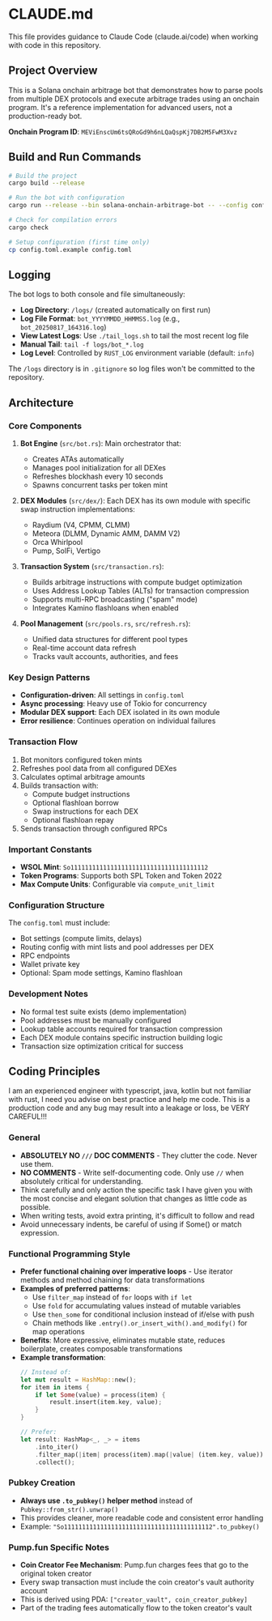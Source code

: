 # CLAUDE.md

This file provides guidance to Claude Code (claude.ai/code) when working with code in this repository.

## Project Overview

This is a Solana onchain arbitrage bot that demonstrates how to parse pools from multiple DEX protocols and execute
arbitrage trades using an onchain program. It's a reference implementation for advanced users, not a production-ready
bot.

**Onchain Program ID**: `MEViEnscUm6tsQRoGd9h6nLQaQspKj7DB2M5FwM3Xvz`

## Build and Run Commands

```bash
# Build the project
cargo build --release

# Run the bot with configuration
cargo run --release --bin solana-onchain-arbitrage-bot -- --config config.toml

# Check for compilation errors
cargo check

# Setup configuration (first time only)
cp config.toml.example config.toml
```

## Logging

The bot logs to both console and file simultaneously:

- **Log Directory**: `/logs/` (created automatically on first run)
- **Log File Format**: `bot_YYYYMMDD_HHMMSS.log` (e.g., `bot_20250817_164316.log`)
- **View Latest Logs**: Use `./tail_logs.sh` to tail the most recent log file
- **Manual Tail**: `tail -f logs/bot_*.log`
- **Log Level**: Controlled by `RUST_LOG` environment variable (default: `info`)

The `/logs` directory is in `.gitignore` so log files won't be committed to the repository.

## Architecture

### Core Components

1. **Bot Engine** (`src/bot.rs`): Main orchestrator that:
    - Creates ATAs automatically
    - Manages pool initialization for all DEXes
    - Refreshes blockhash every 10 seconds
    - Spawns concurrent tasks per token mint

2. **DEX Modules** (`src/dex/`): Each DEX has its own module with specific swap instruction implementations:
    - Raydium (V4, CPMM, CLMM)
    - Meteora (DLMM, Dynamic AMM, DAMM V2)
    - Orca Whirlpool
    - Pump, SolFi, Vertigo

3. **Transaction System** (`src/transaction.rs`):
    - Builds arbitrage instructions with compute budget optimization
    - Uses Address Lookup Tables (ALTs) for transaction compression
    - Supports multi-RPC broadcasting ("spam" mode)
    - Integrates Kamino flashloans when enabled

4. **Pool Management** (`src/pools.rs`, `src/refresh.rs`):
    - Unified data structures for different pool types
    - Real-time account data refresh
    - Tracks vault accounts, authorities, and fees

### Key Design Patterns

- **Configuration-driven**: All settings in `config.toml`
- **Async processing**: Heavy use of Tokio for concurrency
- **Modular DEX support**: Each DEX isolated in its own module
- **Error resilience**: Continues operation on individual failures

### Transaction Flow

1. Bot monitors configured token mints
2. Refreshes pool data from all configured DEXes
3. Calculates optimal arbitrage amounts
4. Builds transaction with:
    - Compute budget instructions
    - Optional flashloan borrow
    - Swap instructions for each DEX
    - Optional flashloan repay
5. Sends transaction through configured RPCs

### Important Constants

- **WSOL Mint**: `So11111111111111111111111111111111111112`
- **Token Programs**: Supports both SPL Token and Token 2022
- **Max Compute Units**: Configurable via `compute_unit_limit`

### Configuration Structure

The `config.toml` must include:

- Bot settings (compute limits, delays)
- Routing config with mint lists and pool addresses per DEX
- RPC endpoints
- Wallet private key
- Optional: Spam mode settings, Kamino flashloan

### Development Notes

- No formal test suite exists (demo implementation)
- Pool addresses must be manually configured
- Lookup table accounts required for transaction compression
- Each DEX module contains specific instruction building logic
- Transaction size optimization critical for success

## Coding Principles
I am an experienced engineer with typescript, java, kotlin but not familiar with rust, I need you advise on best practice and help me code.
This is a production code and any bug may result into a leakage or loss, be VERY CAREFUL!!!

### General
- **ABSOLUTELY NO `///` DOC COMMENTS** - They clutter the code. Never use them.
- **NO COMMENTS** - Write self-documenting code. Only use `//` when absolutely critical for understanding.
- Think carefully and only action the specific task I have given you with the most concise and elegant solution that
  changes as little code as possible.
- When writing tests, avoid extra printing, it's difficult to follow and read
- Avoid unnecessary indents, be careful of using if Some() or match expression.

### Functional Programming Style

- **Prefer functional chaining over imperative loops** - Use iterator methods and method chaining for data transformations
- **Examples of preferred patterns**:
  - Use `filter_map` instead of `for` loops with `if let`
  - Use `fold` for accumulating values instead of mutable variables
  - Use `then_some` for conditional inclusion instead of if/else with push
  - Chain methods like `.entry().or_insert_with().and_modify()` for map operations
- **Benefits**: More expressive, eliminates mutable state, reduces boilerplate, creates composable transformations
- **Example transformation**:
  ```rust
  // Instead of:
  let mut result = HashMap::new();
  for item in items {
      if let Some(value) = process(item) {
          result.insert(item.key, value);
      }
  }
  
  // Prefer:
  let result: HashMap<_, _> = items
      .into_iter()
      .filter_map(|item| process(item).map(|value| (item.key, value)))
      .collect();
  ``` 

### Pubkey Creation

- **Always use `.to_pubkey()` helper method** instead of `Pubkey::from_str().unwrap()`
- This provides cleaner, more readable code and consistent error handling
- Example: `"So11111111111111111111111111111111111111112".to_pubkey()`

### Pump.fun Specific Notes

- **Coin Creator Fee Mechanism**: Pump.fun charges fees that go to the original token creator
- Every swap transaction must include the coin creator's vault authority account
- This is derived using PDA: `["creator_vault", coin_creator_pubkey]`
- Part of the trading fees automatically flow to the token creator's vault
